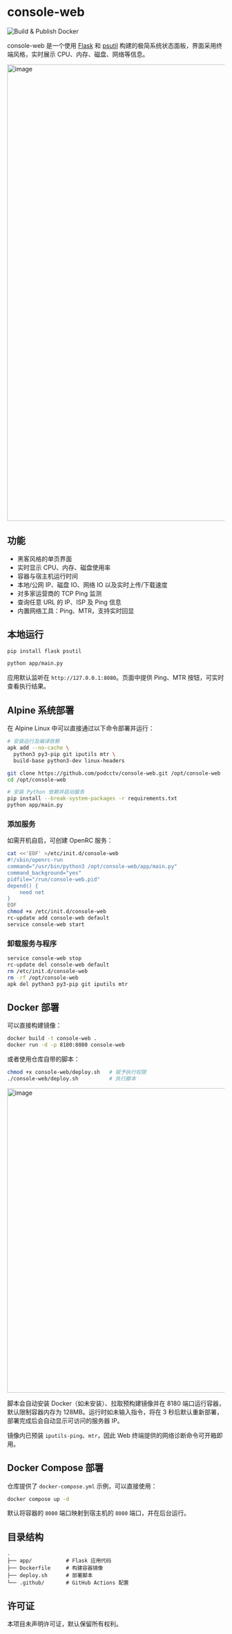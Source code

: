 # console-web

![Build & Publish Docker](https://github.com/podcctv/console-web/actions/workflows/docker-publish.yml/badge.svg)

console-web 是一个使用 [Flask](https://flask.palletsprojects.com/) 和 [psutil](https://psutil.readthedocs.io/) 构建的极简系统状态面板，界面采用终端风格，实时展示 CPU、内存、磁盘、网络等信息。

<img width="1012" height="1054" alt="image" src="https://github.com/user-attachments/assets/5093b202-5b38-4929-ac9a-1db5062d863a" />


## 功能
- 黑客风格的单页界面
- 实时显示 CPU、内存、磁盘使用率
- 容器与宿主机运行时间
- 本地/公网 IP、磁盘 IO、网络 IO 以及实时上传/下载速度
- 对多家运营商的 TCP Ping 监测
- 查询任意 URL 的 IP、ISP 及 Ping 信息
- 内置网络工具：Ping、MTR，支持实时回显

## 本地运行
```bash
pip install flask psutil

python app/main.py
```
应用默认监听在 `http://127.0.0.1:8080`。页面中提供 Ping、MTR 按钮，可实时查看执行结果。

## Alpine 系统部署
在 Alpine Linux 中可以直接通过以下命令部署并运行：

```bash
# 安装运行及编译依赖
apk add --no-cache \
  python3 py3-pip git iputils mtr \
  build-base python3-dev linux-headers

git clone https://github.com/podcctv/console-web.git /opt/console-web
cd /opt/console-web

# 安装 Python 依赖并启动服务
pip install --break-system-packages -r requirements.txt
python app/main.py
```

### 添加服务
如需开机自启，可创建 OpenRC 服务：

```bash
cat <<'EOF' >/etc/init.d/console-web
#!/sbin/openrc-run
command="/usr/bin/python3 /opt/console-web/app/main.py"
command_background="yes"
pidfile="/run/console-web.pid"
depend() {
    need net
}
EOF
chmod +x /etc/init.d/console-web
rc-update add console-web default
service console-web start
```

### 卸载服务与程序
```bash
service console-web stop
rc-update del console-web default
rm /etc/init.d/console-web
rm -rf /opt/console-web
apk del python3 py3-pip git iputils mtr
```

## Docker 部署
可以直接构建镜像：
```bash
docker build -t console-web .
docker run -d -p 8180:8080 console-web
```
或者使用仓库自带的脚本：
```bash
chmod +x console-web/deploy.sh   # 赋予执行权限
./console-web/deploy.sh          # 执行脚本
```
<img width="1215" height="703" alt="image" src="https://github.com/user-attachments/assets/c73ec314-2feb-4064-a5e5-d27f3617d77f" />

脚本会自动安装 Docker（如未安装）、拉取预构建镜像并在 8180 端口运行容器，默认限制容器内存为 128MB。运行时如未输入指令，将在 3 秒后默认重新部署，部署完成后会自动显示可访问的服务器 IP。


镜像内已预装 `iputils-ping`、`mtr`，因此 Web 终端提供的网络诊断命令可开箱即用。


## Docker Compose 部署
仓库提供了 `docker-compose.yml` 示例，可以直接使用：

```bash
docker compose up -d
```

默认将容器的 `8080` 端口映射到宿主机的 `8080` 端口，并在后台运行。

## 目录结构
```
.
├── app/           # Flask 应用代码
├── Dockerfile     # 构建容器镜像
├── deploy.sh      # 部署脚本
└── .github/       # GitHub Actions 配置
```

## 许可证
本项目未声明许可证，默认保留所有权利。
